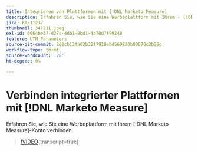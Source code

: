 ```yaml
---
title: Integrieren von Plattformen mit [!DNL Marketo Measure]
description: Erfahren Sie, wie Sie eine Werbeplattform mit Ihrem - [!DNL Marketo Measure]  verbinden.
jira: KT-11237
thumbnail: 347211.jpeg
exl-id: 6064be37-d27a-4db1-8bd1-4b70d7f99248
feature: UTM Parameters
source-git-commit: 262cb13fa02b32f7918ebd569720b80078c2b28d
workflow-type: tm+mt
source-wordcount: '28'
ht-degree: 0%

---
```


# Verbinden integrierter Plattformen mit [!DNL Marketo Measure]

Erfahren Sie, wie Sie eine Werbeplattform mit Ihrem [!DNL Marketo Measure]-Konto verbinden.

>[!VIDEO](https://video.tv.adobe.com/v/347211/?learn=on){transcript=true}
